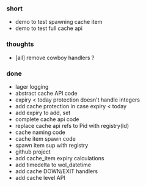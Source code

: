 ### short

- demo to test spawning cache item
- demo to test full cache api

### thoughts

- [all] remove cowboy handlers ?

### done

- lager logging
- abstract cache API code
- expiry < today protection doesn't handle integers
- add cache protection in case expiry < today
- add expiry to add, set
- complete cache api code
- replace cache api refs to Pid with registry(Id)
- cache naming code
- cache item spawn code
- spawn item sup with registry
- github project
- add cache_item expiry calculations
- add timedelta to wol_datetime
- add cache DOWN/EXIT handlers
- add cache level API